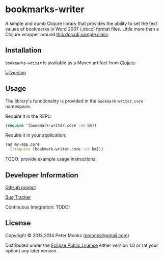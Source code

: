# bookmarks-writer

A simple and dumb Clojure library that provides the ability to set the text values of bookmarks in Word 2007 (.docx) format files.
Little more than a Clojure wrapper around [this docx4j sample class](https://github.com/plutext/docx4j/blob/master/src/samples/docx4j/org/docx4j/samples/BookmarksReplaceWithText.java).

## Installation

`bookmarks-writer` is available as a Maven artifact from [Clojars](https://clojars.org/org.clojars.pmonks/bookmark-writer):

[![version](https://clojars.org/org.clojars.pmonks/bookmark-writer/latest-version.svg)](https://clojars.org/org.clojars.pmonks/bookmark-writer)

## Usage

The library's functionality is provided in the `bookmark-writer.core` namespace.

Require it in the REPL:

```clojure
(require '[bookmark-writer.core :as bm])
```

Require it in your application:

```clojure
(ns my-app.core
  (:require [bookmark-writer.core :as bm]))
```

TODO: provide example usage instructions.

## Developer Information

[GitHub project](https://github.com/pmonks/bookmark-writer)

[Bug Tracker](https://github.com/pmonks/bookmark-writer/issues)

Continuous Integration: TODO!

## License

Copyright © 2013,2014 Peter Monks (pmonks@gmail.com)

Distributed under the [Eclipse Public License](http://www.eclipse.org/legal/epl-v10.html) either version 1.0 or (at your option) any later version.
